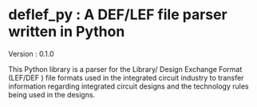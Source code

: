 # deflef_py : A DEF/LEF file parser written in Python

Version : 0.1.0

This Python library is a parser for the Library/ Design Exchange Format (LEF/DEF ) file formats used in the integrated circuit industry to transfer information regarding integrated circuit designs and the technology rules being used in the designs.
